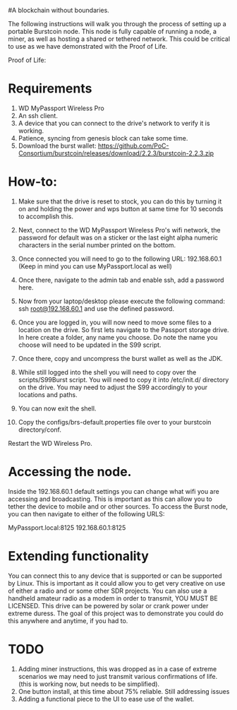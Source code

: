 #A blockchain without boundaries.

The following instructions will walk you through the process of setting up a portable Burstcoin node. This node is fully
capable of running a node, a miner, as well as hosting a shared or tethered network. This could be critical to use as we
have demonstrated with the Proof of Life.

Proof of Life:


# Requirements
1. WD MyPassport Wireless Pro
2. An ssh client.
3. A device that you can connect to the drive's network to verify it is working.
4. Patience, syncing from genesis block can take some time.
5. Download the burst wallet: https://github.com/PoC-Consortium/burstcoin/releases/download/2.2.3/burstcoin-2.2.3.zip



# How-to:

1. Make sure that the drive is reset to stock, you can do this by turning it on and holding the power and wps button at 
same time for 10 seconds to accomplish this.

2. Next, connect to the WD MyPassport Wireless Pro's wifi network, the password for default was on a sticker or the last
eight alpha numeric characters in the serial number printed on the bottom.

3. Once connected you will need to go to the following URL: 192.168.60.1 (Keep in mind you can use MyPassport.local as well)

4. Once there, navigate to the admin tab and enable ssh, add a password here.

5. Now from your laptop/desktop please execute the following command: ssh root@192.168.60.1 and use the defined password.

6. Once you are logged in, you will now need to move some files to a location on the drive. So first lets navigate to the 
Passport storage drive. In here create a folder, any name you choose. Do note the name you choose will need to be updated
in the S99 script.

7. Once there, copy and uncompress the burst wallet as well as the JDK. 

8. While still logged into the shell you will need to copy over the scripts/S99Burst script. You will need to copy it into
/etc/init.d/ directory on the drive. You may need to adjust the S99 accordingly to your locations and paths.

9. You can now exit the shell.

10. Copy the configs/brs-default.properties file over to your burstcoin directory/conf. 

Restart the WD Wireless Pro.



# Accessing the node.

Inside the 192.168.60.1 default settings you can change what wifi you are accessing and broadcasting. This is important
as this can allow you to tether the device to mobile and or other sources. To access the Burst node, you can then navigate
to either of the following URLS:

MyPassport.local:8125
192.168.60.1:8125


# Extending functionality
You can connect this to any device that is supported or can be supported by Linux. This is important as it could allow you 
to get very creative on use of either a radio and or some other SDR projects. You can also use a handheld amateur radio 
as a modem in order to transmit, YOU MUST BE LICENSED. This drive can be powered by solar or crank power under extreme 
duress. The goal of this project was to demonstrate you could do this anywhere and anytime, if you had to.


# TODO
1. Adding miner instructions, this was dropped as in a case of extreme scenarios we may need to just transmit various confirmations
of life. (this is working now, but needs to be simplified).
2. One button install, at this time about 75% reliable. Still addressing issues
3. Adding a functional piece to the UI to ease use of the wallet.

